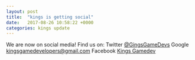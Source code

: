 ```yaml
---
layout: post
title:  "kings is getting social"
date:   2017-08-26 10:58:22 +0000
categories: kings update
---
```

We are now on social media!
Find us on:
Twitter [@GingsGameDevs](https://twitter.com/KingsGameDevs)
Google kingsgamedevelopers@gmail.com
Facebook [Kings Gamedev](https://www.facebook.com/kings.smith.7545)
